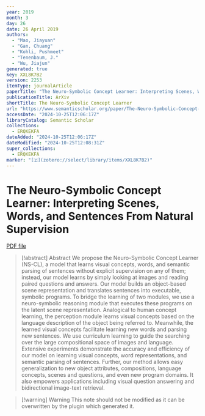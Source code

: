 ```yaml
---
year: 2019
month: 3
day: 26
date: 26 April 2019
authors:
  - "Mao, Jiayuan"
  - "Gan, Chuang"
  - "Kohli, Pushmeet"
  - "Tenenbaum, J."
  - "Wu, Jiajun"
generated: true
key: XXL8K7B2
version: 2253
itemType: journalArticle
paperTitle: "The Neuro-Symbolic Concept Learner: Interpreting Scenes, Words, and Sentences From Natural Supervision"
publicationTitle: ArXiv
shortTitle: The Neuro-Symbolic Concept Learner
url: "https://www.semanticscholar.org/paper/The-Neuro-Symbolic-Concept-Learner%3A-Interpreting-Mao-Gan/50f76736c3090c6effac25400e5e40cc0b7b5ad9"
accessDate: "2024-10-25T12:06:17Z"
libraryCatalog: Semantic Scholar
collections:
  - ERQKEKFA
dateAdded: "2024-10-25T12:06:17Z"
dateModified: "2024-10-25T12:08:31Z"
super_collections:
  - ERQKEKFA
marker: "[🇿](zotero://select/library/items/XXL8K7B2)"
---
```


# The Neuro-Symbolic Concept Learner: Interpreting Scenes, Words, and Sentences From Natural Supervision

[PDF file](/Papers/PDFs/Mao%20et%20al.%202019undefined%20-%20The%20Neuro-Symbolic%20Concept%20Learner%20Interpreting%20Scenes%20Words%20and%20Sentences%20From%20Natural%20Supervision.pdf)

> [!abstract] Abstract
> We propose the Neuro-Symbolic Concept Learner (NS-CL), a model that learns visual concepts, words, and semantic parsing of sentences without explicit supervision on any of them; instead, our model learns by simply looking at images and reading paired questions and answers. Our model builds an object-based scene representation and translates sentences into executable, symbolic programs. To bridge the learning of two modules, we use a neuro-symbolic reasoning module that executes these programs on the latent scene representation. Analogical to human concept learning, the perception module learns visual concepts based on the language description of the object being referred to. Meanwhile, the learned visual concepts facilitate learning new words and parsing new sentences. We use curriculum learning to guide the searching over the large compositional space of images and language. Extensive experiments demonstrate the accuracy and efficiency of our model on learning visual concepts, word representations, and semantic parsing of sentences. Further, our method allows easy generalization to new object attributes, compositions, language concepts, scenes and questions, and even new program domains. It also empowers applications including visual question answering and bidirectional image-text retrieval.

>[!warning] Warning
> This note should not be modified as it can be overwritten by the plugin which generated it.

